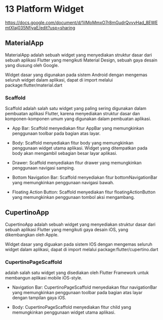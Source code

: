 # 13 Platform Widget

<https://docs.google.com/document/d/1iIMoMmxO7r8mGudrQvvvHad_8EWEmtXIaj035NfiyaE/edit?usp=sharing>

## MaterialApp

MaterialApp adalah sebuah widget yang menyediakan struktur dasar dari sebuah aplikasi Flutter yang mengikuti Material Design, sebuah gaya desain yang diusung oleh Google.

Widget dasar yang digunakan pada sistem Android dengan mengemas seluruh widget dalam aplikasi, dapat di import melalui package:flutter/material.dart

### Scaffold

Scaffold adalah salah satu widget yang paling sering digunakan dalam pembuatan aplikasi Flutter, karena menyediakan struktur dasar dan komponen-komponen umum yang digunakan dalam pembuatan aplikasi.

* App Bar: Scaffold menyediakan fitur AppBar yang memungkinkan penggunaan toolbar pada bagian atas layar.

* Body: Scaffold menyediakan fitur body yang memungkinkan penggunaan widget utama aplikasi. Widget yang ditempatkan pada body akan mengambil sebagian besar layar aplikasi.

* Drawer: Scaffold menyediakan fitur drawer yang memungkinkan penggunaan navigasi samping.

* Bottom Navigation Bar: Scaffold menyediakan fitur bottomNavigationBar yang memungkinkan penggunaan navigasi bawah.

* Floating Action Button: Scaffold menyediakan fitur floatingActionButton yang memungkinkan penggunaan tombol aksi mengambang.

## CupertinoApp

CupertinoApp adalah sebuah widget yang menyediakan struktur dasar dari sebuah aplikasi Flutter yang mengikuti gaya desain iOS, yang dikembangkan oleh Apple.

Widget dasar yang diguakan pada sistem IOS dengan mengemas seluruh widget dalam aplikasi, dapat di import melalui package:flutter/cupertino.dart

### CupertinoPageScaffold

adalah salah satu widget yang disediakan oleh Flutter Framework untuk membangun aplikasi mobile iOS-style.

* Navigation Bar: CupertinoPageScaffold menyediakan fitur navigationBar yang memungkinkan penggunaan toolbar pada bagian atas layar dengan tampilan gaya iOS.

* Body: CupertinoPageScaffold menyediakan fitur child yang memungkinkan penggunaan widget utama aplikasi.
